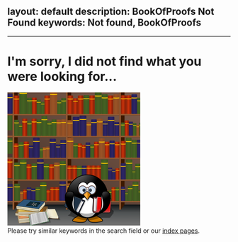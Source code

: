 layout: default
description: BookOfProofs Not Found
keywords: Not found, BookOfProofs
---

---

<div class='centered textcentered'>
    <h1>I'm sorry, I did not find what you were looking for...</h1>
    <img src='https://github.com/bookofproofs/bookofproofs.github.io/blob/main/_sources/_assets/images/03-March_Reading_for_life.png?raw=true' alt=''/></a>
    <br/>
    Please try similar keywords in the search field or our <a href="https://bookofproofs.github.io/index/index.html">index pages</a>.
</div>
